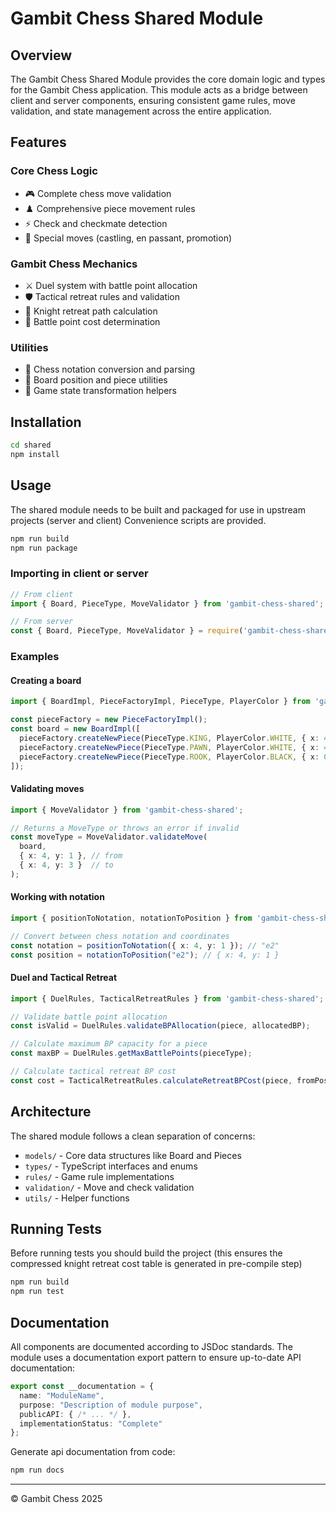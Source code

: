 
# Gambit Chess Shared Module

## Overview
The Gambit Chess Shared Module provides the core domain logic and types for the Gambit Chess application. This module acts as a bridge between client and server components, ensuring consistent game rules, move validation, and state management across the entire application.

## Features

### Core Chess Logic
- 🎮 Complete chess move validation
- ♟️ Comprehensive piece movement rules
- ⚡ Check and checkmate detection
- 👑 Special moves (castling, en passant, promotion)

### Gambit Chess Mechanics
- ⚔️ Duel system with battle point allocation
- 🛡️ Tactical retreat rules and validation
- 🐴 Knight retreat path calculation
- 🎲 Battle point cost determination

### Utilities
- 📝 Chess notation conversion and parsing
- 🧩 Board position and piece utilities
- 🔄 Game state transformation helpers

## Installation

```bash
cd shared
npm install
```

## Usage

The shared module needs to be built and packaged for use in upstream projects (server and client)
Convenience scripts are provided.

```bash
npm run build
npm run package
```

### Importing in client or server
```typescript
// From client
import { Board, PieceType, MoveValidator } from 'gambit-chess-shared';

// From server
const { Board, PieceType, MoveValidator } = require('gambit-chess-shared');
```

### Examples

#### Creating a board
```typescript
import { BoardImpl, PieceFactoryImpl, PieceType, PlayerColor } from 'gambit-chess-shared';

const pieceFactory = new PieceFactoryImpl();
const board = new BoardImpl([
  pieceFactory.createNewPiece(PieceType.KING, PlayerColor.WHITE, { x: 4, y: 0 }),
  pieceFactory.createNewPiece(PieceType.PAWN, PlayerColor.WHITE, { x: 4, y: 1 }),
  pieceFactory.createNewPiece(PieceType.ROOK, PlayerColor.BLACK, { x: 0, y: 7 }),
]);
```

#### Validating moves
```typescript
import { MoveValidator } from 'gambit-chess-shared';

// Returns a MoveType or throws an error if invalid
const moveType = MoveValidator.validateMove(
  board,
  { x: 4, y: 1 }, // from
  { x: 4, y: 3 }  // to
);
```

#### Working with notation
```typescript
import { positionToNotation, notationToPosition } from 'gambit-chess-shared';

// Convert between chess notation and coordinates
const notation = positionToNotation({ x: 4, y: 1 }); // "e2"
const position = notationToPosition("e2"); // { x: 4, y: 1 }
```

#### Duel and Tactical Retreat
```typescript
import { DuelRules, TacticalRetreatRules } from 'gambit-chess-shared';

// Validate battle point allocation
const isValid = DuelRules.validateBPAllocation(piece, allocatedBP);

// Calculate maximum BP capacity for a piece
const maxBP = DuelRules.getMaxBattlePoints(pieceType);

// Calculate tactical retreat BP cost
const cost = TacticalRetreatRules.calculateRetreatBPCost(piece, fromPosition, toPosition);
```

## Architecture

The shared module follows a clean separation of concerns:

- `models/` - Core data structures like Board and Pieces
- `types/` - TypeScript interfaces and enums
- `rules/` - Game rule implementations
- `validation/` - Move and check validation
- `utils/` - Helper functions

## Running Tests

Before running tests you should build the project (this ensures the compressed knight retreat cost table is generated in pre-compile step)

```bash
npm run build
npm run test
```

## Documentation

All components are documented according to JSDoc standards. The module uses a documentation export pattern to ensure up-to-date API documentation:

```typescript
export const __documentation = {
  name: "ModuleName",
  purpose: "Description of module purpose",
  publicAPI: { /* ... */ },
  implementationStatus: "Complete"
};
```

Generate api documentation from code:

```bash
npm run docs
```

---

© Gambit Chess 2025